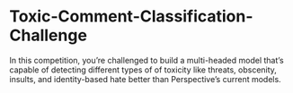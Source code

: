 # Toxic-Comment-Classification-Challenge
In this competition, you’re challenged to build a multi-headed model that’s capable of detecting different types of of toxicity like threats, obscenity, insults, and identity-based hate better than Perspective’s current models.
